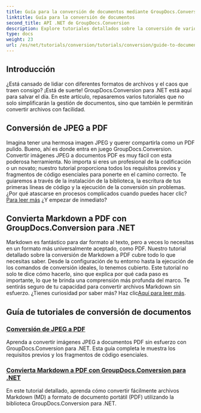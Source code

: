```yaml
---
title: Guía para la conversión de documentos mediante GroupDocs.Conversion para .NET
linktitle: Guía para la conversión de documentos
second_title: API .NET de GroupDocs.Conversion
description: Explore tutoriales detallados sobre la conversión de varios formatos de documentos utilizando GroupDocs.Conversion para .NET y agilice su proceso de administración de archivos.
type: docs
weight: 23
url: /es/net/tutorials/conversion/tutorials/conversion/guide-to-document-conversion/
---
```

## Introducción

¿Está cansado de lidiar con diferentes formatos de archivos y el caos que traen consigo? ¡Está de suerte! GroupDocs.Conversion para .NET está aquí para salvar el día. En este artículo, repasaremos varios tutoriales que no solo simplificarán la gestión de documentos, sino que también le permitirán convertir archivos con facilidad.

## Conversión de JPEG a PDF

 Imagina tener una hermosa imagen JPEG y querer compartirla como un PDF pulido. Bueno, ahí es donde entra en juego GroupDocs.Conversion. Convertir imágenes JPEG a documentos PDF es muy fácil con esta poderosa herramienta. No importa si eres un profesional de la codificación o un novato; nuestro tutorial proporciona todos los requisitos previos y fragmentos de código esenciales para ponerte en el camino correcto. Te guiaremos a través de la instalación de la biblioteca, la escritura de tus primeras líneas de código y la ejecución de la conversión sin problemas. ¿Por qué atascarse en procesos complicados cuando puedes hacer clic?[Para leer más](./converting-jpeg-to-pdf/) ¿Y empezar de inmediato?

## Convierta Markdown a PDF con GroupDocs.Conversion para .NET

Markdown es fantástico para dar formato al texto, pero a veces lo necesitas en un formato más universalmente aceptado, como PDF. Nuestro tutorial detallado sobre la conversión de Markdown a PDF cubre todo lo que necesitas saber. Desde la configuración de tu entorno hasta la ejecución de los comandos de conversión ideales, lo tenemos cubierto. Este tutorial no solo te dice cómo hacerlo, sino que explica por qué cada paso es importante, lo que te brinda una comprensión más profunda del marco. Te sentirás seguro de tu capacidad para convertir archivos Markdown sin esfuerzo. ¿Tienes curiosidad por saber más? Haz clic[Aquí para leer más](./convert-markdown-to-pdf/).

## Guía de tutoriales de conversión de documentos
### [Conversión de JPEG a PDF](./converting-jpeg-to-pdf/)
Aprenda a convertir imágenes JPEG a documentos PDF sin esfuerzo con GroupDocs.Conversion para .NET. Esta guía completa le muestra los requisitos previos y los fragmentos de código esenciales.
### [Convierta Markdown a PDF con GroupDocs.Conversion para .NET](./convert-markdown-to-pdf/)
En este tutorial detallado, aprenda cómo convertir fácilmente archivos Markdown (MD) a formato de documento portátil (PDF) utilizando la biblioteca GroupDocs.Conversion para .NET.